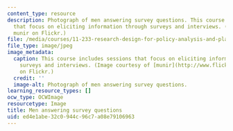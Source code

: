 ```yaml
---
content_type: resource
description: Photograph of men answering survey questions. This course includes sessions
  that focus on eliciting information through surveys and interviews. (Courtesy of
  munir on Flickr.)
file: /media/courses/11-233-research-design-for-policy-analysis-and-planning-fall-2007/ed4e1abe32c0944c96c7a08e79106963_11-233f07.jpg
file_type: image/jpeg
image_metadata:
  caption: This course includes sessions that focus on eliciting information through
    surveys and interviews. (Image courtesy of [munir](http://www.flickr.com/photos/munir/479847345/)
    on Flickr.)
  credit: ''
  image-alt: Photograph of men answering survey questions.
learning_resource_types: []
ocw_type: OCWImage
resourcetype: Image
title: Men answering survey questions
uid: ed4e1abe-32c0-944c-96c7-a08e79106963
---
```


